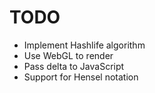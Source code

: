# TODO

- Implement Hashlife algorithm
- Use WebGL to render
- Pass delta to JavaScript
- Support for Hensel notation
